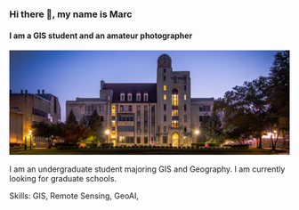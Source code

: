 ### Hi there 👋, my name is Marc
#### I am a GIS student and an amateur photographer
![I am a GIS student and an amateur photographer](https://github.com/MarcWu-929/MarcWu-929/blob/4889d684ef56a063130aa189a80bb1df62507a2b/banner.jpg)

I am an undergraduate student majoring GIS and Geography. I am currently looking for graduate schools. 

Skills: GIS, Remote Sensing, GeoAI, 
